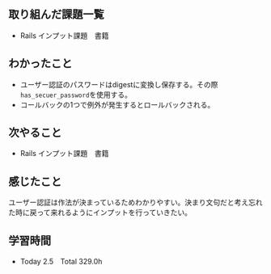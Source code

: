## 取り組んだ課題一覧  
- Rails インプット課題　書籍
## わかったこと
- ユーザー認証のパスワードはdigestに変換し保存する。その際`has_secuer_password`を使用する。
- コールバックの1つで例外が発生するとロールバックされる。
## 次やること  
- Rails インプット課題　書籍
## 感じたこと 
ユーザー認証は作法が決まっているためわかりやすい。決まり文句だと考え忘れた時に戻って来れるようにインプットを行っていきたい。
## 学習時間  
- Today 2.5　Total 329.0h

